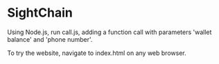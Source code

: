 # SightChain
Using Node.js, run call.js, adding a function call with parameters 'wallet balance' and 'phone number'.

To try the website, navigate to index.html on any web browser.
